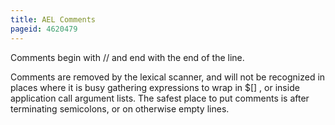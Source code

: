 ```yaml
---
title: AEL Comments
pageid: 4620479
---
```


Comments begin with // and end with the end of the line. 

Comments are removed by the lexical scanner, and will not be recognized in places where it is busy gathering expressions to wrap in $[] , or inside application call argument lists. The safest place to put comments is after terminating semicolons, or on otherwise empty lines.
